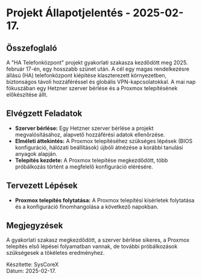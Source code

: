 # Projekt Állapotjelentés - 2025-02-17.

## Összefoglaló
A "HA Telefonközpont" projekt gyakorlati szakasza kezdődött meg 2025. február 17-én, egy hosszabb szünet után. A cél egy magas rendelkezésre állású (HA) telefonközpont kiépítése klaszterezett környezetben, biztonságos távoli hozzáféréssel és globális VPN-kapcsolatokkal. A mai nap fókuszában egy Hetzner szerver bérlése és a Proxmox telepítésének előkészítése állt.

## Elvégzett Feladatok
- **Szerver bérlése:** Egy Hetzner szerver bérlése a projekt megvalósításához, alapvető hozzáférési adatok ellenőrzése.
- **Elméleti áttekintés:** A Proxmox telepítéséhez szükséges lépések (BIOS konfiguráció, hálózati beállítások) újbóli átnézése a korábbi tanulási anyagok alapján.
- **Telepítés kezdete:** A Proxmox telepítése megkezdődött, több próbálkozás történt a megfelelő konfiguráció elérésére.

## Tervezett Lépések
- **Proxmox telepítés folytatása:** A Proxmox telepítési kísérletek folytatása és a konfiguráció finomhangolása a következő napokban.

## Megjegyzések
A gyakorlati szakasz megkezdődött, a szerver bérlése sikeres, a Proxmox telepítés első lépései folyamatban vannak, de további próbálkozások szükségesek a tökéletes eredményhez.

Készítette: SysCoreX  
Dátum: 2025-02-17.